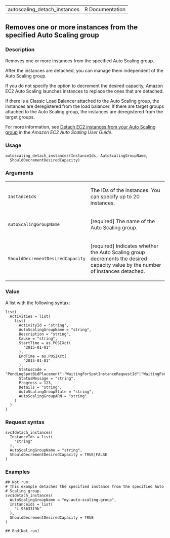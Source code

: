 <table style="width: 100%;">
<tbody>
<tr class="odd">
<td>autoscaling_detach_instances</td>
<td style="text-align: right;">R Documentation</td>
</tr>
</tbody>
</table>

## Removes one or more instances from the specified Auto Scaling group

### Description

Removes one or more instances from the specified Auto Scaling group.

After the instances are detached, you can manage them independent of the
Auto Scaling group.

If you do not specify the option to decrement the desired capacity,
Amazon EC2 Auto Scaling launches instances to replace the ones that are
detached.

If there is a Classic Load Balancer attached to the Auto Scaling group,
the instances are deregistered from the load balancer. If there are
target groups attached to the Auto Scaling group, the instances are
deregistered from the target groups.

For more information, see [Detach EC2 instances from your Auto Scaling
group](https://docs.aws.amazon.com/autoscaling/ec2/userguide/detach-instance-asg.html)
in the *Amazon EC2 Auto Scaling User Guide*.

### Usage

    autoscaling_detach_instances(InstanceIds, AutoScalingGroupName,
      ShouldDecrementDesiredCapacity)

### Arguments

<table>
<colgroup>
<col style="width: 35%" />
<col style="width: 65%" />
</colgroup>
<tbody>
<tr class="odd">
<td><code
id="autoscaling_detach_instances_:_InstanceIds">InstanceIds</code></td>
<td><p>The IDs of the instances. You can specify up to 20
instances.</p></td>
</tr>
<tr class="even">
<td><code
id="autoscaling_detach_instances_:_AutoScalingGroupName">AutoScalingGroupName</code></td>
<td><p>[required] The name of the Auto Scaling group.</p></td>
</tr>
<tr class="odd">
<td><code
id="autoscaling_detach_instances_:_ShouldDecrementDesiredCapacity">ShouldDecrementDesiredCapacity</code></td>
<td><p>[required] Indicates whether the Auto Scaling group decrements
the desired capacity value by the number of instances detached.</p></td>
</tr>
</tbody>
</table>

### Value

A list with the following syntax:

    list(
      Activities = list(
        list(
          ActivityId = "string",
          AutoScalingGroupName = "string",
          Description = "string",
          Cause = "string",
          StartTime = as.POSIXct(
            "2015-01-01"
          ),
          EndTime = as.POSIXct(
            "2015-01-01"
          ),
          StatusCode = "PendingSpotBidPlacement"|"WaitingForSpotInstanceRequestId"|"WaitingForSpotInstanceId"|"WaitingForInstanceId"|"PreInService"|"InProgress"|"WaitingForELBConnectionDraining"|"MidLifecycleAction"|"WaitingForInstanceWarmup"|"Successful"|"Failed"|"Cancelled"|"WaitingForConnectionDraining",
          StatusMessage = "string",
          Progress = 123,
          Details = "string",
          AutoScalingGroupState = "string",
          AutoScalingGroupARN = "string"
        )
      )
    )

### Request syntax

    svc$detach_instances(
      InstanceIds = list(
        "string"
      ),
      AutoScalingGroupName = "string",
      ShouldDecrementDesiredCapacity = TRUE|FALSE
    )

### Examples

    ## Not run: 
    # This example detaches the specified instance from the specified Auto
    # Scaling group.
    svc$detach_instances(
      AutoScalingGroupName = "my-auto-scaling-group",
      InstanceIds = list(
        "i-93633f9b"
      ),
      ShouldDecrementDesiredCapacity = TRUE
    )

    ## End(Not run)
